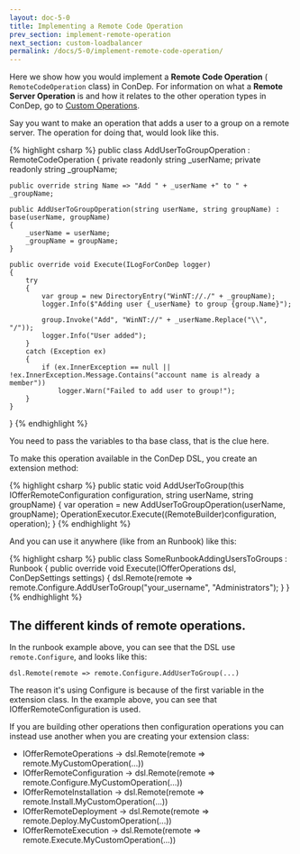 ```yaml
---
layout: doc-5-0
title: Implementing a Remote Code Operation
prev_section: implement-remote-operation
next_section: custom-loadbalancer
permalink: /docs/5-0/implement-remote-code-operation/
---
```


Here we show how you would implement a **Remote Code Operation** (
`RemoteCodeOperation` class) in ConDep. For information on what a
**Remote Server Operation** is and how it relates to the other operation
types in ConDep, go to
[Custom Operations](../custom-operations/#remote-code-operation).

Say you want to make an operation that adds a user to a group on a remote server. The operation for doing that, would look like this.

{% highlight csharp %}
public class AddUserToGroupOperation : RemoteCodeOperation
{
    private readonly string _userName;
    private readonly string _groupName;

    public override string Name => "Add " + _userName +" to " + _groupName;

    public AddUserToGroupOperation(string userName, string groupName) : base(userName, groupName)
    {
        _userName = userName;
        _groupName = groupName;
    }

    public override void Execute(ILogForConDep logger)
    {
        try
        {
            var group = new DirectoryEntry("WinNT://./" + _groupName);
            logger.Info($"Adding user {_userName} to group {group.Name}");

            group.Invoke("Add", "WinNT://" + _userName.Replace("\\", "/"));
            logger.Info("User added");
        }
        catch (Exception ex)
        {
            if (ex.InnerException == null || !ex.InnerException.Message.Contains("account name is already a member"))
                logger.Warn("Failed to add user to group!");
        }
    }
}
{% endhighlight %}

You need to pass the variables to tha base class, that is the clue here.

To make this operation available in the ConDep DSL, you create an extension method:

{% highlight csharp %}
public static void AddUserToGroup(this IOfferRemoteConfiguration configuration, string userName, string groupName)
{
    var operation = new AddUserToGroupOperation(userName, groupName);
    OperationExecutor.Execute((RemoteBuilder)configuration, operation);
}
{% endhighlight %}

And you can use it anywhere (like from an Runbook) like this:

{% highlight csharp %}
public class SomeRunbookAddingUsersToGroups : Runbook
{
    public override void Execute(IOfferOperations dsl, ConDepSettings settings)
    {
        dsl.Remote(remote => remote.Configure.AddUserToGroup("your_username", "Administrators");
    }
}
{% endhighlight %}

## The different kinds of remote operations.
In the runbook example above, you can see that the DSL use `remote.Configure`, and looks like this:

`dsl.Remote(remote => remote.Configure.AddUserToGroup(...)` 

The reason it's using Configure is because of the first variable in the extension class. In the example above, you can see that IOfferRemoteConfiguration is used.

If you are building other operations then configuration operations you can instead use another when you are creating your extension class:

* IOfferRemoteOperations -> dsl.Remote(remote => remote.MyCustomOperation(...))
* IOfferRemoteConfiguration -> dsl.Remote(remote => remote.Configure.MyCustomOperation(...))
* IOfferRemoteInstallation -> dsl.Remote(remote => remote.Install.MyCustomOperation(...))
* IOfferRemoteDeployment -> dsl.Remote(remote => remote.Deploy.MyCustomOperation(...))
* IOfferRemoteExecution -> dsl.Remote(remote => remote.Execute.MyCustomOperation(...))
